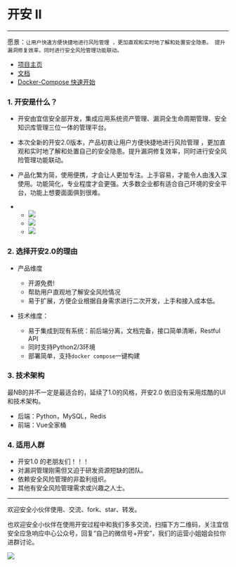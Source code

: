 # 开安 II
---

愿景：`让用户快速方便快捷地进行风险管理 ，更加直观和实时地了解和处置安全隐患。
                 提升漏洞修复效率，同时进行安全风险管理功能联动。`

- [项目主页](https://cesrc-creditease.github.io) 
- [文档](https://cesrc-creditease.github.io/doc)
- [Docker-Compose 快速开始](https://github.com/creditease-sec/insight2_docker)

### 1. 开安是什么？

- 开安由宜信安全部开发，集成应用系统资产管理、漏洞全生命周期管理、安全知识库管理三位一体的管理平台。

- 本次全新的开安2.0版本，产品初衷让用户方便快捷地进行风险管理 ，更加直观和实时地了解和处置自己的安全隐患。提升漏洞修复效率，同时进行安全风险管理功能联动。

- 产品化繁为简，使用便携，才会让人更加专注。上手容易，才能令人由浅入深使用。功能简化，专业程度才会更强。大多数企业都有适合自己环境的安全平台，功能上想要面面俱到很难。
- 
    - ![](https://cesrc-creditease.github.io/doc/images/1.png)
    - ![](https://cesrc-creditease.github.io/doc/images/2.png)
    - ![](https://cesrc-creditease.github.io/doc/images/3.png)

### 2. 选择开安2.0的理由

-  产品维度 

    -  开源免费!
    -  帮助用户直观地了解安全风险情况
    -  易于扩展，方便企业根据自身需求进行二次开发，上手和接入成本低。

-  技术维度：

    -  易于集成到现有系统：前后端分离，文档完备，接口简单清晰，Restful API
    -  同时支持Python2/3环境
    -  部署简单，支持`docker compose`一键构建


### 3. 技术架构

最NB的并不一定是最适合的，延续了1.0的风格，开安2.0 依旧没有采用炫酷的UI和技术架构。

- 后端：Python，MySQL，Redis
- 前端：Vue全家桶

###  4. 适用人群

- 开安1.0 的老朋友们！！！
- 对漏洞管理刚需但又迫于研发资源短缺的团队。
- 依赖安全风险管理的非盈利组织。
- 其他有安全风险管理需求或兴趣之人士。



--- 

欢迎安全小伙伴使用、交流、fork、star、转发。

也欢迎安全小伙伴在使用开安过程中和我们多多交流，扫描下方二维码，关注宜信安全应急响应中心公众号，回复“自己的微信号+开安”，我们的运营小姐姐会拉你进群讨论。

![](https://cesrc-creditease.github.io/doc/images/CESRC.jpg)

